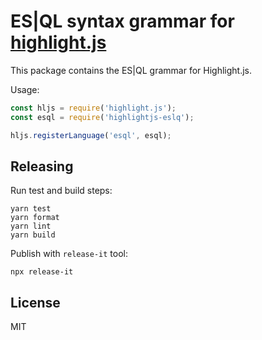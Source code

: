 # ES|QL syntax grammar for [highlight.js](https://highlightjs.org/)

This package contains the ES|QL grammar for Highlight.js.

Usage:

```javascript
const hljs = require('highlight.js');
const esql = require('highlightjs-eslq');

hljs.registerLanguage('esql', esql);
```


## Releasing

Run test and build steps:

```
yarn test
yarn format
yarn lint
yarn build
```

Publish with `release-it` tool:

```
npx release-it
```


## License

MIT

